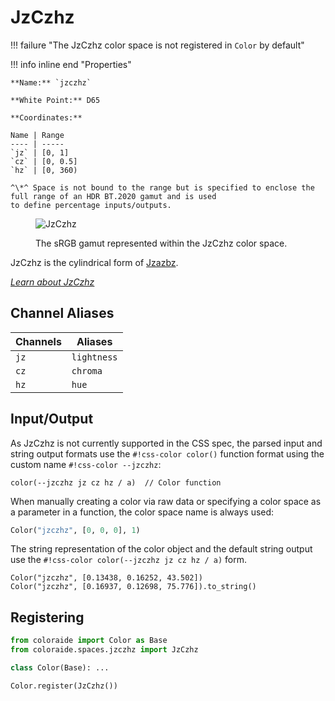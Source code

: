 # JzCzhz

!!! failure "The JzCzhz color space is not registered in `Color` by default"

<div class="info-container" markdown>
!!! info inline end "Properties"

    **Name:** `jzczhz`

    **White Point:** D65

    **Coordinates:**

    Name | Range
    ---- | -----
    `jz` | [0, 1]
    `cz` | [0, 0.5]
    `hz` | [0, 360)

    ^\*^ Space is not bound to the range but is specified to enclose the full range of an HDR BT.2020 gamut and is used
    to define percentage inputs/outputs.

<figure markdown>

![JzCzhz](../images/jzczhz-3d.png)

<figcaption markdown>
The sRGB gamut represented within the JzCzhz color space.
</figcaption>
</figure>

JzCzhz is the cylindrical form of [Jzazbz](./jzazbz.md).

_[Learn about JzCzhz](https://www.osapublishing.org/oe/fulltext.cfm?uri=oe-25-13-15131&id=368272)_
</div>

## Channel Aliases

Channels | Aliases
-------- | -------
`jz`     | `lightness`
`cz`     | `chroma`
`hz`     | `hue`

## Input/Output

As JzCzhz is not currently supported in the CSS spec, the parsed input and string output formats use the
`#!css-color color()` function format using the custom name `#!css-color --jzczhz`:

```css-color
color(--jzczhz jz cz hz / a)  // Color function
```

When manually creating a color via raw data or specifying a color space as a parameter in a function, the color
space name is always used:

```py
Color("jzczhz", [0, 0, 0], 1)
```

The string representation of the color object and the default string output use the
`#!css-color color(--jzczhz jz cz hz / a)` form.

```playground
Color("jzczhz", [0.13438, 0.16252, 43.502])
Color("jzczhz", [0.16937, 0.12698, 75.776]).to_string()
```

## Registering

```py
from coloraide import Color as Base
from coloraide.spaces.jzczhz import JzCzhz

class Color(Base): ...

Color.register(JzCzhz())
```
